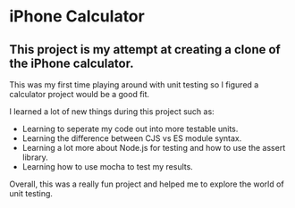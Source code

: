 # iPhone Calculator

## This project is my attempt at creating a clone of the iPhone calculator.  

This was my first time playing around with unit testing so I figured a calculator project would be a good fit.  

I learned a lot of new things during this project such as:

* Learning to seperate my code out into more testable units.   
* Learning the difference between CJS vs ES module syntax. 
* Learning a lot more about Node.js for testing and how to use the assert library.  
* Learning how to use mocha to test my results.  

Overall, this was a really fun project and helped me to explore the world of unit testing.  
